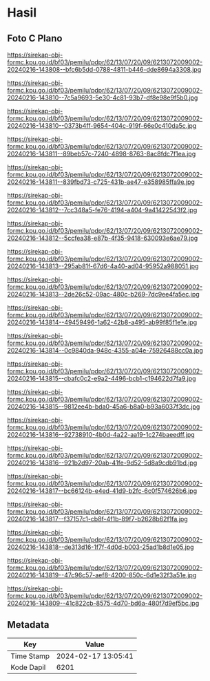 # Hasil

## Foto C Plano

https://sirekap-obj-formc.kpu.go.id/bf03/pemilu/pdpr/62/13/07/20/09/6213072009002-20240216-143808--bfc6b5dd-0788-4811-b446-dde8694a3308.jpg

https://sirekap-obj-formc.kpu.go.id/bf03/pemilu/pdpr/62/13/07/20/09/6213072009002-20240216-143810--7c5a9693-5e30-4c81-93b7-df8e98e9f5b0.jpg

https://sirekap-obj-formc.kpu.go.id/bf03/pemilu/pdpr/62/13/07/20/09/6213072009002-20240216-143810--0373b4ff-9654-404c-919f-66e0c410da5c.jpg

https://sirekap-obj-formc.kpu.go.id/bf03/pemilu/pdpr/62/13/07/20/09/6213072009002-20240216-143811--89beb57c-7240-4898-8763-8ac8fdc7f1ea.jpg

https://sirekap-obj-formc.kpu.go.id/bf03/pemilu/pdpr/62/13/07/20/09/6213072009002-20240216-143811--839fbd73-c725-431b-ae47-e358985ffa9e.jpg

https://sirekap-obj-formc.kpu.go.id/bf03/pemilu/pdpr/62/13/07/20/09/6213072009002-20240216-143812--7cc348a5-fe76-4194-a404-9a41422543f2.jpg

https://sirekap-obj-formc.kpu.go.id/bf03/pemilu/pdpr/62/13/07/20/09/6213072009002-20240216-143812--5ccfea38-e87b-4f35-9418-630093e6ae79.jpg

https://sirekap-obj-formc.kpu.go.id/bf03/pemilu/pdpr/62/13/07/20/09/6213072009002-20240216-143813--295ab81f-67d6-4a40-ad04-95952a988051.jpg

https://sirekap-obj-formc.kpu.go.id/bf03/pemilu/pdpr/62/13/07/20/09/6213072009002-20240216-143813--2de26c52-09ac-480c-b269-7dc9ee4fa5ec.jpg

https://sirekap-obj-formc.kpu.go.id/bf03/pemilu/pdpr/62/13/07/20/09/6213072009002-20240216-143814--49459496-1a62-42b8-a495-ab99f85f1e1e.jpg

https://sirekap-obj-formc.kpu.go.id/bf03/pemilu/pdpr/62/13/07/20/09/6213072009002-20240216-143814--0c9840da-948c-4355-a04e-75926488cc0a.jpg

https://sirekap-obj-formc.kpu.go.id/bf03/pemilu/pdpr/62/13/07/20/09/6213072009002-20240216-143815--cbafc0c2-e9a2-4496-bcb1-c194622d7fa9.jpg

https://sirekap-obj-formc.kpu.go.id/bf03/pemilu/pdpr/62/13/07/20/09/6213072009002-20240216-143815--9812ee4b-bda0-45a6-b8a0-b93a6037f3dc.jpg

https://sirekap-obj-formc.kpu.go.id/bf03/pemilu/pdpr/62/13/07/20/09/6213072009002-20240216-143816--92738910-4b0d-4a22-aa19-1c274baeedff.jpg

https://sirekap-obj-formc.kpu.go.id/bf03/pemilu/pdpr/62/13/07/20/09/6213072009002-20240216-143816--921b2d97-20ab-41fe-9d52-5d8a9cdb91bd.jpg

https://sirekap-obj-formc.kpu.go.id/bf03/pemilu/pdpr/62/13/07/20/09/6213072009002-20240216-143817--bc66124b-e4ed-41d9-b2fc-6c0f574626b6.jpg

https://sirekap-obj-formc.kpu.go.id/bf03/pemilu/pdpr/62/13/07/20/09/6213072009002-20240216-143817--f37157c1-cb8f-4f1b-89f7-b2628b62f1fa.jpg

https://sirekap-obj-formc.kpu.go.id/bf03/pemilu/pdpr/62/13/07/20/09/6213072009002-20240216-143818--de313d16-1f7f-4d0d-b003-25ad1b8d1e05.jpg

https://sirekap-obj-formc.kpu.go.id/bf03/pemilu/pdpr/62/13/07/20/09/6213072009002-20240216-143819--47c96c57-aef8-4200-850c-6d1e32f3a51e.jpg

https://sirekap-obj-formc.kpu.go.id/bf03/pemilu/pdpr/62/13/07/20/09/6213072009002-20240216-143809--41c822cb-8575-4d70-bd6a-480f7d9ef5bc.jpg


## Metadata

| Key        | Value               |
| ---------- | ------------------- |
| Time Stamp | 2024-02-17 13:05:41 |
| Kode Dapil | 6201                |



